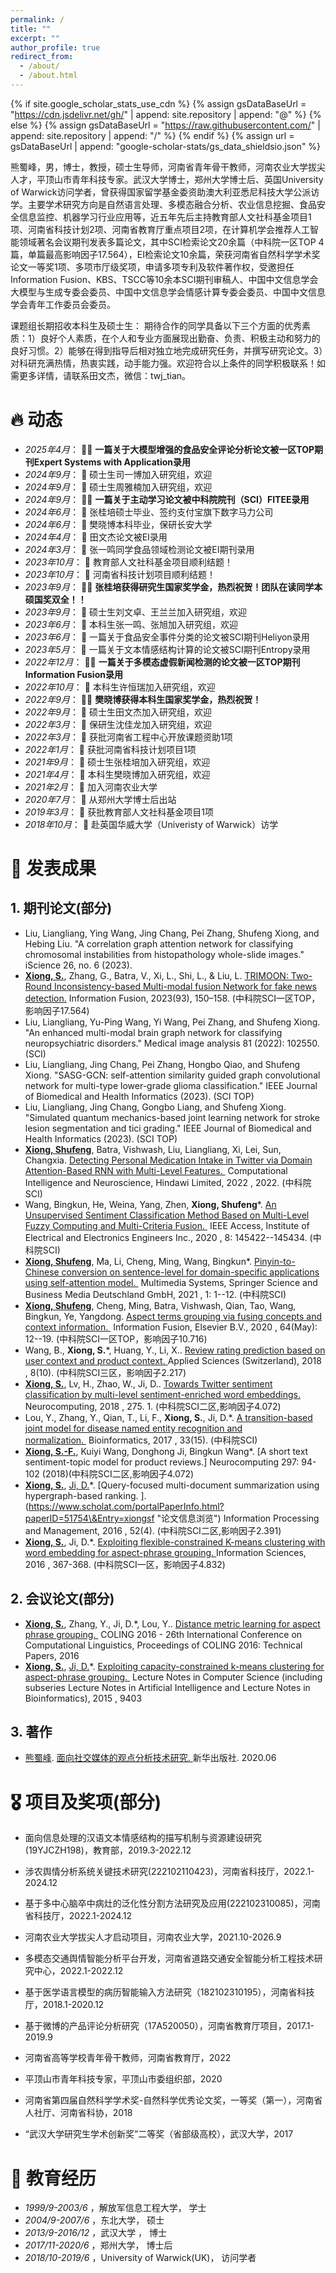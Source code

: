 ```yaml
---
permalink: /
title: ""
excerpt: ""
author_profile: true
redirect_from: 
  - /about/
  - /about.html
---
```


{% if site.google\_scholar\_stats\_use\_cdn %}
{% assign gsDataBaseUrl = "<https://cdn.jsdelivr.net/gh/>" | append: site.repository | append: "@" %}
{% else %}
{% assign gsDataBaseUrl = "<https://raw.githubusercontent.com/>" | append: site.repository | append: "/" %}
{% endif %}
{% assign url = gsDataBaseUrl | append: "google-scholar-stats/gs\_data\_shieldsio.json" %}

<span id="about-me"></span>

熊蜀峰，男，博士，教授，硕士生导师，河南省青年骨干教师，河南农业大学拔尖人才，平顶山市青年科技专家。武汉大学博士，郑州大学博士后、英国University of Warwick访问学者，曾获得国家留学基金委资助澳大利亚悉尼科技大学公派访学。主要学术研究方向是自然语言处理、多模态融合分析、农业信息挖掘、食品安全信息监控、机器学习行业应用等，近五年先后主持教育部人文社科基金项目1项、河南省科技计划2项、河南省教育厅重点项目2项，在计算机学会推荐人工智能领域著名会议期刊发表多篇论文，其中SCI检索论文20余篇（中科院一区TOP 4篇，单篇最高影响因子17.564），EI检索论文10余篇，荣获河南省自然科学学术奖论文一等奖1项、多项市厅级奖项，申请多项专利及软件著作权，受邀担任Information Fusion、KBS、TSCC等10余本SCI期刊审稿人、中国中文信息学会大模型与生成专委会委员、中国中文信息学会情感计算专委会委员、中国中文信息学会青年工作委员会委员。

课题组长期招收本科生及硕士生：
期待合作的同学具备以下三个方面的优秀素质：1）良好个人素质，在个人和专业方面展现出勤奋、负责、积极主动和努力的良好习惯。2）能够在得到指导后相对独立地完成研究任务，并撰写研究论文。3）对科研充满热情，热衷实践，动手能力强。欢迎符合以上条件的同学积极联系！如需更多详情，请联系田文杰，微信：twj_tian。

<span id="news"></span>
# 🔥 动态

*   *2025年4月*： 🎉🎉 **一篇关于大模型增强的食品安全评论分析论文被一区TOP期刊Expert Systems with Application录用**
*   *2024年9月*： 🎉 硕士生司一博加入研究组，欢迎
*   *2024年9月*： 🎉 硕士生周雅楠加入研究组，欢迎
*   *2024年9月*： 🎉🎉 **一篇关于主动学习论文被中科院院刊（SCI）FITEE录用**
*   *2024年6月*： 🎉 张桂培硕士毕业、签约支付宝旗下数字马力公司
*   *2024年6月*： 🎉 樊晓博本科毕业，保研长安大学
*   *2024年4月*： 🎉 田文杰论文被EI录用
*   *2024年3月*： 🎉 张一鸣同学食品领域检测论文被EI期刊录用
*   *2023年10月*： 🎉 教育部人文社科基金项目顺利结题！
*   *2023年10月*： 🎉 河南省科技计划项目顺利结题！
*   *2023年9月*： 🎉🎉 **张桂培获得研究生国家奖学金，热烈祝贺！团队在读同学本硕国奖双全！！**
*   *2023年9月*： 🎉 硕士生刘文卓、王兰兰加入研究组，欢迎
*   *2023年6月*： 🎉 本科生张一鸣、张旭加入研究组，欢迎
*   *2023年6月*： 🎉 一篇关于食品安全事件分类的论文被SCI期刊Heliyon录用
*   *2023年5月*： 🎉 一篇关于文本情感结构计算的论文被SCI期刊Entropy录用
*   *2022年12月*： 🎉🎉 **一篇关于多模态虚假新闻检测的论文被一区TOP期刊Information Fusion录用**
*   *2022年10月*： 🎉 本科生许恒瑞加入研究组，欢迎
*   *2022年9月*： 🎉🎉 **樊晓博获得本科生国家奖学金，热烈祝贺！**
*   *2022年9月*： 🎉 硕士生田文杰加入研究组，欢迎
*   *2022年3月*： 🎉 保研生沈佳龙加入研究组，欢迎
*   *2022年3月*： 🎉 获批河南省工程中心开放课题资助1项
*   *2022年1月*： 🎉 获批河南省科技计划项目1项
*   *2021年9月*： 🎉 硕士生张桂培加入研究组，欢迎
*   *2021年4月*： 🎉 本科生樊晓博加入研究组，欢迎
*   *2021年2月*： 🎉 加入河南农业大学
*   *2020年7月*： 🎉 从郑州大学博士后出站
*   *2019年3月*： 🎉 获批教育部人文社科基金项目1项
*   *2018年10月*： 🎉 赴英国华威大学（Univeristy of Warwick）访学

<span id="publications"></span>
# 📝 发表成果

## 1.  期刊论文(部分)
*  Liu, Liangliang, Ying Wang, Jing Chang, Pei Zhang, Shufeng Xiong, and Hebing Liu. "A correlation graph attention network for classifying chromosomal instabilities from histopathology whole-slide images." iScience 26, no. 6 (2023).
*   [**Xiong, S.**](https://www.scholat.com/xiongsf "作者本人"), Zhang, G., Batra, V., Xi, L., Shi, L., & Liu, L. [TRIMOON: Two-Round Inconsistency-based Multi-modal fusion Network for fake news detection.]([https://www.scholat.com/portalPaperInfo.html?paperID=51848\&Entry=xiongsf](https://www.sciencedirect.com/science/article/pii/S1566253522002639) "论文信息浏览") Information Fusion, 2023(93), 150–158. (中科院SCI一区TOP，影响因子17.564)
*   Liu, Liangliang, Yu-Ping Wang, Yi Wang, Pei Zhang, and Shufeng Xiong. "An enhanced multi-modal brain graph network for classifying neuropsychiatric disorders." Medical image analysis 81 (2022): 102550. (SCI)
*   Liu, Liangliang, Jing Chang, Pei Zhang, Hongbo Qiao, and Shufeng Xiong. "SASG-GCN: self-attention similarity guided graph convolutional network for multi-type lower-grade glioma classification." IEEE Journal of Biomedical and Health Informatics (2023). (SCI TOP)
*  Liu, Liangliang, Jing Chang, Gongbo Liang, and Shufeng Xiong. "Simulated quantum mechanics-based joint learning network for stroke lesion segmentation and tici grading." IEEE Journal of Biomedical and Health Informatics (2023). (SCI TOP)
*   [**Xiong, Shufeng**](https://www.scholat.com/xiongsf "作者本人"), Batra, Vishwash, Liu, Liangliang, Xi, Lei, Sun, Changxia. [Detecting Personal Medication Intake in Twitter via Domain Attention-Based RNN with Multi-Level Features. ](https://www.scholat.com/portalPaperInfo.html?paperID=51848\&Entry=xiongsf "论文信息浏览") Computational Intelligence and Neuroscience, Hindawi Limited, 2022 , 2022. (中科院SCI)
*   Wang, Bingkun, He, Weina, Yang, Zhen, **Xiong, Shufeng**\*. [An Unsupervised Sentiment Classification Method Based on Multi-Level Fuzzy Computing and Multi-Criteria Fusion. ](https://www.scholat.com/portalPaperInfo.html?paperID=51846\&Entry=xiongsf "论文信息浏览") IEEE Access, Institute of Electrical and Electronics Engineers Inc., 2020 , 8: 145422--145434. (中科院SCI)
*   [**Xiong, Shufeng**](https://www.scholat.com/xiongsf "作者本人"), Ma, Li, Cheng, Ming, Wang, Bingkun\*. [Pinyin-to-Chinese conversion on sentence-level for domain-specific applications using self-attention model. ](https://www.scholat.com/portalPaperInfo.html?paperID=51847\&Entry=xiongsf "论文信息浏览") Multimedia Systems, Springer Science and Business Media Deutschland GmbH, 2021 , 1: 1--12. (中科院SCI)
*   [**Xiong, Shufeng**](https://www.scholat.com/xiongsf "作者本人"), Cheng, Ming, Batra, Vishwash, Qian, Tao, Wang, Bingkun, Ye, Yangdong. [Aspect terms grouping via fusing concepts and context information. ](https://www.scholat.com/portalPaperInfo.html?paperID=51849\&Entry=xiongsf "论文信息浏览") Information Fusion, Elsevier B.V., 2020 , 64(May): 12--19. (中科院SCI一区TOP，影响因子10.716)
*   Wang, B., **Xiong, S.**\*, Huang, Y., Li, X.. [Review rating prediction based on user context and product context. ](https://www.scholat.com/portalPaperInfo.html?paperID=51844\&Entry=xiongsf "论文信息浏览") Applied Sciences (Switzerland), 2018 , 8(10). (中科院SCI三区，影响因子2.217)
*   [**Xiong, S.**](https://www.scholat.com/xiongsf "作者本人"), Lv, H., Zhao, W., Ji, D.. [Towards Twitter sentiment classification by multi-level sentiment-enriched word embeddings. ](https://www.scholat.com/portalPaperInfo.html?paperID=51845\&Entry=xiongsf "论文信息浏览") Neurocomputing, 2018 , 275. 1. (中科院SCI二区,影响因子4.072)
*   Lou, Y., Zhang, Y., Qian, T., Li, F., **Xiong, S.**, Ji, D.\*. [A transition-based joint model for disease named entity recognition and normalization. ](https://www.scholat.com/portalPaperInfo.html?paperID=51758\&Entry=xiongsf "论文信息浏览") Bioinformatics, 2017 , 33(15). (中科院SCI)
*   [**Xiong, S.-F.**](https://www.scholat.com/xiongsf "作者本人"), Kuiyi Wang, Donghong Ji, Bingkun Wang\*. [A short text sentiment-topic model for product reviews.] Neurocomputing 297: 94-102 (2018)(中科院SCI二区,影响因子4.072)
*   [**Xiong, S.**](https://www.scholat.com/xiongsf "作者本人"), [Ji, D.](https://www.scholat.com/search/papersearch.jsp?q=Ji,%20D.\&fq=Paper\&isInsideSearch=1)\*. [Query-focused multi-document summarization using hypergraph-based ranking. ].(https://www.scholat.com/portalPaperInfo.html?paperID=51754\&Entry=xiongsf "论文信息浏览") Information Processing and Management, 2016 , 52(4). (中科院SCI二区,影响因子2.391)
*   [**Xiong, S.**](https://www.scholat.com/xiongsf "作者本人"), Ji, D.\*. [Exploiting flexible-constrained K-means clustering with word embedding for aspect-phrase grouping. ](https://www.scholat.com/portalPaperInfo.html?paperID=51755\&Entry=xiongsf "论文信息浏览") Information Sciences, 2016 , 367-368. (中科院SCI一区，影响因子4.832)

## 2.  会议论文(部分)

*   [**Xiong, S.**](https://www.scholat.com/xiongsf "作者本人"), Zhang, Y., Ji, D.\*, Lou, Y.. [Distance metric learning for aspect phrase grouping. ](https://www.scholat.com/portalPaperInfo.html?paperID=51757\&Entry=xiongsf "论文信息浏览") COLING 2016 - 26th International Conference on Computational Linguistics, Proceedings of COLING 2016: Technical Papers, 2016  
*   [**Xiong, S.**](https://www.scholat.com/xiongsf "作者本人"), [Ji, D.](https://www.scholat.com/search/papersearch.jsp?q=Ji,%20D.\&fq=Paper\&isInsideSearch=1)\*. [Exploiting capacity-constrained k-means clustering for aspect-phrase grouping. ](https://www.scholat.com/portalPaperInfo.html?paperID=51753\&Entry=xiongsf "论文信息浏览") Lecture Notes in Computer Science (including subseries Lecture Notes in Artificial Intelligence and Lecture Notes in Bioinformatics), 2015 , 9403

## 3.  著作

*   [熊蜀峰](https://www.scholat.com/xiongsf). [面向社交媒体的观点分析技术研究. ](https://www.scholat.com/portalPublicationInfo.html?publicationID=1947\&Entry=xiongsf "著作信息浏览")新华出版社. 2020.06

<span id="honnor"></span>
# 🎖 项目及奖项(部分)

*   面向信息处理的汉语文本情感结构的描写机制与资源建设研究(19YJCZH198)，教育部，2019.3-2022.12
*   涉农舆情分析系统关键技术研究(222102110423)，河南省科技厅，2022.1-2024.12
*   基于多中心脑卒中病灶的泛化性分割方法研究及应用(222102310085)，河南省科技厅，2022.1-2024.12
*   河南农业大学拔尖人才启动项目，河南农业大学，2021.10-2026.9
*   多模态交通舆情智能分析平台开发，河南省道路交通安全智能分析工程技术研究中心，2022.1-2022.12
*   基于医学语言模型的病历智能输入方法研究（182102310195），河南省科技厅，2018.1-2020.12
*   基于微博的产品评论分析研究（17A520050），河南省教育厅项目，2017.1-2019.9

*   河南省高等学校青年骨干教师，河南省教育厅，2022
*   平顶山市青年科技专家，平顶山市委组织部，2020
*   河南省第四届自然科学学术奖-自然科学优秀论文奖，一等奖（第一），河南省人社厅、河南省科协，2018
*   “武汉大学研究生学术创新奖”二等奖（省部级高校），武汉大学，2017

<span id="education"></span>
# 📖 教育经历

*   *1999/9-2003/6*      ，解放军信息工程大学，     学士 
*   *2004/9-2007/6*       ，东北大学，               硕士 
*   *2013/9-2016/12*     ，武汉大学 ，              博士 
*   *2017/11-2020/6*     ，郑州大学，               博士后
*   *2018/10-2019/6*     ，University of Warwick(UK)， 访问学者
